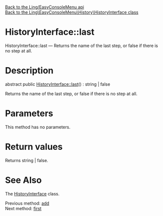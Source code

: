 [Back to the Ling/EasyConsoleMenu api](https://github.com/lingtalfi/EasyConsoleMenu/blob/master/doc/api/Ling/EasyConsoleMenu.md)<br>
[Back to the Ling\EasyConsoleMenu\History\HistoryInterface class](https://github.com/lingtalfi/EasyConsoleMenu/blob/master/doc/api/Ling/EasyConsoleMenu/History/HistoryInterface.md)


HistoryInterface::last
================



HistoryInterface::last — Returns the name of the last step, or false if there is no step at all.




Description
================


abstract public [HistoryInterface::last](https://github.com/lingtalfi/EasyConsoleMenu/blob/master/doc/api/Ling/EasyConsoleMenu/History/HistoryInterface/last.md)() : string | false




Returns the name of the last step, or false if there is no step at all.




Parameters
================

This method has no parameters.


Return values
================

Returns string | false.








See Also
================

The [HistoryInterface](https://github.com/lingtalfi/EasyConsoleMenu/blob/master/doc/api/Ling/EasyConsoleMenu/History/HistoryInterface.md) class.

Previous method: [add](https://github.com/lingtalfi/EasyConsoleMenu/blob/master/doc/api/Ling/EasyConsoleMenu/History/HistoryInterface/add.md)<br>Next method: [first](https://github.com/lingtalfi/EasyConsoleMenu/blob/master/doc/api/Ling/EasyConsoleMenu/History/HistoryInterface/first.md)<br>

